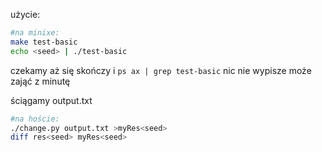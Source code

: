 użycie:
```bash
#na minixe:
make test-basic
echo <seed> | ./test-basic
```

czekamy aż się skończy i `ps ax | grep test-basic` nic nie wypisze
może zająć z minutę 

ściągamy output.txt

```bash
#na hoście:
./change.py output.txt >myRes<seed>
diff res<seed> myRes<seed>
```
